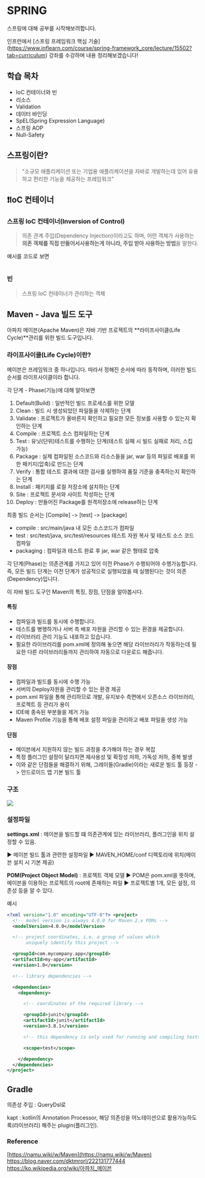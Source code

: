 # SPRING

스프링에 대해 공부를 시작해보려합니다.

인프런에서 [스프링 프레임워크 핵심 기술] (https://www.inflearn.com/course/spring-framework_core/lecture/15502?tab=curriculum) 강좌를 수강하며 내용 정리해보겠습니다!

## 학습 목차
- IoC 컨테이너와 빈
- 리소스
- Validation
- 데이터 바인딩
- SpEL(Spring Expression Language)
- 스프링 AOP
- Null-Safety

## 스프링이란?
> "소규모 애플리케이션 또는 기업용 애플리케이션을 자바로 개발하는데 있어 유용하고 편리한 기능을 제공하는 프레임워크"

## ❗️IoC 컨테이너

### 스프링 IoC 컨테이너(Inversion of Control)

> 의존 관계 주입(Dependency Injection)이라고도 하며, 어떤 객체가 사용하는 **의존 객체를 직접 만들어서사용하는게 아니라, 주입 받아 사용하는 방법**을 말한다.

예시를 코드로 보면

```java #문법 표시

```

### 빈

> 스프링 IoC 컨테이너가 관리하는 객체


## Maven - Java 빌드 도구

아파치 메이븐(Apache Maven)은 자바 기반 프로젝트의 **라이프사이클(Life Cycle)**관리를 위한 빌드 도구입니다.

### 라이프사이클(Life Cycle)이란?

메이븐은 프레임워크 중 하나입니다. 따라서 정해진 순서에 따라 동작하며, 이러한 빌드 순서를 라이프사이클이라 합니다.

각 단계 - Phase(기능)에 대해 알아보면

1. Default(Build) : 일반적인 빌드 프로세스를 위한 모델
2. Clean : 빌드 시 생성되었던 파일들을 삭제하는 단계
3. Validate : 프로젝트가 올바른지 확인하고 필요한 모든 정보를 사용할 수 있는지 확인하는 단계
4. Compile : 프로젝트 소스 컴파일하는 단계
5. Test : 유닛(단위)테스트를 수행하는 단계(테스트 실패 시 빌드 실패로 처리, 스킵 가능)
6. Package : 실제 컴파일된 소스코드와 리소스들을 jar, war 등의 파일로 배포를 위한 패키지(압축)로 만드는 단계
7. Verify : 통합 테스트 결과에 대한 검사를 실행하여 품질 기준을 충족하는지 확인하는 단계
8. Install : 패키지를 로컬 저장소에 설치하는 단계
9. Site : 프로젝트 문서와 사이트 작성하는 단계
10. Deploy : 만들어진 Package를 원격저장소에 release하는 단계

최종 빌드 순서는 [Compile] -> [test] -> [package]
- compile : src/main/java 내 모든 소스코드가 컴파일
- test : src/test/java, src/test/resources 테스트 자원 복사 및 테스트 소스 코드 컴파일
- packaging : 컴파일과 테스트 완료 후 jar, war 같은 형태로 압축

각 단계(Phase)는 의존관계를 가지고 있어 이전 Phase가 수행되어야 수행가능합니다. 즉, 모든 빌드 단계는 이전 단계가 성공적으로 실행되었을 때 실행된다는 것이 의존(Dependency)입니다.

이 자바 빌드 도구인 Maven의 특징, 장점, 단점을 알아봅시다.

#### 특징

- 컴파일과 빌드를 동시에 수행합니다.
- 테스트를 병행하거나 서버 측 배포 자원을 관리할 수 있는 환경을 제공합니다.
- 라이브러리 관리 기능도 내포하고 있습니다.
- 필요한 라이브러리를 pom.xml에 정의해 놓으면 해당 라이브러리가 작동하는데 필요한 다른 라이브러리들까지 관리하여 자동으로 다운로드 해줍니다.

#### 장점

- 컴파일과 빌드를 동시에 수행 가능
- 서버의 Deploy자원을 관리할 수 있는 환경 제공
- pom.xml 파일을 통해 관리하므로 개발, 유지보수 측면에서 오픈소스 라이브러리, 프로젝트 등 관리가 용이
- IDE에 종속된 부분들을 제거 가능
- Maven Profile 기능을 통해 배포 설정 파일을 관리하고 배포 파일을 생성 가능

#### 단점

- 메이븐에서 지원하지 않는 빌드 과정을 추가해야 하는 경우 복잡
- 특정 플러그인 설정이 달라지면 재사용성 및 확장성 저하, 가독성 저하, 중복 발생
- 이와 같은 단점들을 해결하기 위해, 그레이들(Gradle)이라는 새로운 빌드 툴 등장 -> 안드로이드 앱 기본 빌드 툴

### 구조

![](https://images.velog.io/images/bbak_joon/post/aadc0022-11de-430b-934b-ef566c5fb4e2/image.png)

### 설정파일

**settings.xml** : 메이븐을 빌드할 떄 의존관계에 있는 라이브러리, 플러그인을 위치 설정할 수 있음.

▶︎ 메이븐 빌드 툴과 관련한 설정파일
▶︎ MAVEN_HOME/conf 디렉토리에 위치(메이븐 설치 시 기본 제공)

**POM(Project Object Model)** : 프로젝트 객체 모델
▶︎ POM은 pom.xml을 뜻하며, 메이븐을 이용하는 프로젝트의 root에 존재하는 파일
▶︎ 프로젝트별 1개, 모든 설정, 의존성 등을 알 수 있다.

예시
```xml
<?xml version="1.0" encoding="UTF-8"?> <project>
  <!-- model version is always 4.0.0 for Maven 2.x POMs -->
  <modelVersion>4.0.0</modelVersion>

  <!-- project coordinates, i.e. a group of values which
       uniquely identify this project -->

  <groupId>com.mycompany.app</groupId>
  <artifactId>my-app</artifactId>
  <version>1.0</version>

  <!-- library dependencies -->

  <dependencies>
    <dependency>

      <!-- coordinates of the required library -->

      <groupId>junit</groupId>
      <artifactId>junit</artifactId>
      <version>3.8.1</version>

      <!-- this dependency is only used for running and compiling tests -->

      <scope>test</scope>

    </dependency>
  </dependencies>
</project>
```

## Gradle

의존성 주입 : QueryDsl로 

kapt : kotlin의 Annotation Processor, 해당 의존성을 어노테이션으로 활용가능하도록(라이브러리) 해주는 plugin(플러그인).


### Reference

[https://namu.wiki/w/Maven](https://namu.wiki/w/Maven)
https://blog.naver.com/dktmrorl/222131777444
https://ko.wikipedia.org/wiki/아파치_메이븐

